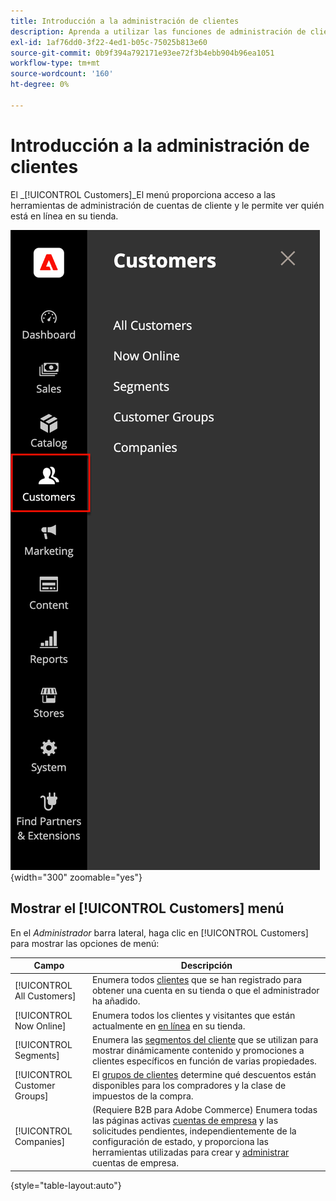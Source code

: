 ```yaml
---
title: Introducción a la administración de clientes
description: Aprenda a utilizar las funciones de administración de clientes de Commerce para mejorar la experiencia del cliente en su tienda.
exl-id: 1af76dd0-3f22-4ed1-b05c-75025b813e60
source-git-commit: 0b9f394a792171e93ee72f3b4ebb904b96ea1051
workflow-type: tm+mt
source-wordcount: '160'
ht-degree: 0%

---
```


# Introducción a la administración de clientes

El _[!UICONTROL Customers]_El menú proporciona acceso a las herramientas de administración de cuentas de cliente y le permite ver quién está en línea en su tienda.

![Menú Clientes](assets/admin-menu-customers.png){width="300" zoomable="yes"}

## Mostrar el [!UICONTROL Customers] menú

En el _Administrador_ barra lateral, haga clic en [!UICONTROL Customers] para mostrar las opciones de menú:

| Campo | Descripción |
|---|---|
| [!UICONTROL All Customers] | Enumera todos [clientes](../customers/customers-all.md) que se han registrado para obtener una cuenta en su tienda o que el administrador ha añadido. |
| [!UICONTROL Now Online] | Enumera todos los clientes y visitantes que están actualmente en [en línea](../customers/now-online.md) en su tienda. |
| [!UICONTROL Segments] | Enumera las [segmentos del cliente](../customers/customer-segments.md) que se utilizan para mostrar dinámicamente contenido y promociones a clientes específicos en función de varias propiedades. |
| [!UICONTROL Customer Groups] | El [grupos de clientes](../customers/customer-groups.md) determine qué descuentos están disponibles para los compradores y la clase de impuestos de la compra. |
| [!UICONTROL Companies] | (Requiere B2B para Adobe Commerce) Enumera todas las páginas activas [cuentas de empresa](../b2b/account-companies.md) y las solicitudes pendientes, independientemente de la configuración de estado, y proporciona las herramientas utilizadas para crear y [administrar](../b2b/account-company-manage.md) cuentas de empresa. |

{style="table-layout:auto"}
